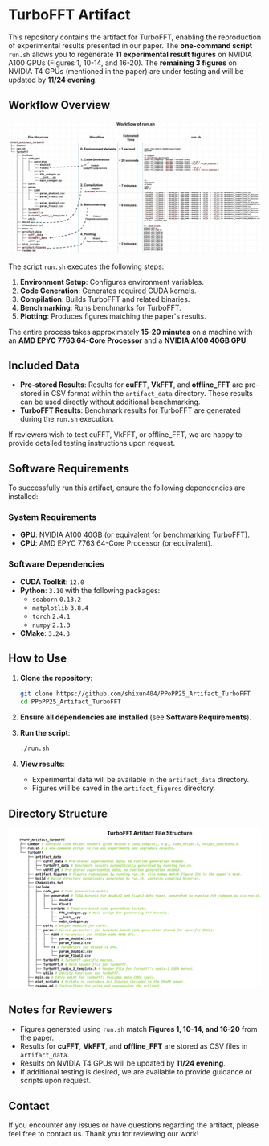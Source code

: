# TurboFFT Artifact

This repository contains the artifact for TurboFFT, enabling the reproduction of experimental results presented in our paper. The **one-command script** `run.sh` allows you to regenerate **11 experimental result figures** on NVIDIA A100 GPUs (Figures 1, 10-14, and 16-20). The **remaining 3 figures** on NVIDIA T4 GPUs (mentioned in the paper) are under testing and will be updated by **11/24 evening**.

## Workflow Overview

![Workflow](workflow.png)

The script `run.sh` executes the following steps:
1. **Environment Setup**: Configures environment variables.
2. **Code Generation**: Generates required CUDA kernels.
3. **Compilation**: Builds TurboFFT and related binaries.
4. **Benchmarking**: Runs benchmarks for TurboFFT.
5. **Plotting**: Produces figures matching the paper's results.

The entire process takes approximately **15-20 minutes** on a machine with an **AMD EPYC 7763 64-Core Processor** and a **NVIDIA A100 40GB GPU**.

## Included Data

- **Pre-stored Results**: Results for **cuFFT**, **VkFFT**, and **offline_FFT** are pre-stored in CSV format within the `artifact_data` directory. These results can be used directly without additional benchmarking.
- **TurboFFT Results**: Benchmark results for TurboFFT are generated during the `run.sh` execution.

If reviewers wish to test cuFFT, VkFFT, or offline_FFT, we are happy to provide detailed testing instructions upon request.

## Software Requirements

To successfully run this artifact, ensure the following dependencies are installed:

### System Requirements
- **GPU**: NVIDIA A100 40GB (or equivalent for benchmarking TurboFFT).
- **CPU**: AMD EPYC 7763 64-Core Processor (or equivalent).

### Software Dependencies
- **CUDA Toolkit**: `12.0`
- **Python**: `3.10` with the following packages:
  - `seaborn` `0.13.2`
  - `matplotlib` `3.8.4`
  - `torch` `2.4.1`
  - `numpy` `2.1.3`
- **CMake**: `3.24.3`

## How to Use

1. **Clone the repository**:
   ```bash
   git clone https://github.com/shixun404/PPoPP25_Artifact_TurboFFT
   cd PPoPP25_Artifact_TurboFFT
   ```

2. **Ensure all dependencies are installed** (see **Software Requirements**).

3. **Run the script**:
   ```bash
   ./run.sh
   ```

4. **View results**:
   - Experimental data will be available in the `artifact_data` directory.
   - Figures will be saved in the `artifact_figures` directory.

## Directory Structure

![File Structure](file_structure.png)

## Notes for Reviewers

- Figures generated using `run.sh` match **Figures 1, 10-14, and 16-20** from the paper.
- Results for **cuFFT**, **VkFFT**, and **offline_FFT** are stored as CSV files in `artifact_data`.
- Results on NVIDIA T4 GPUs will be updated by **11/24 evening**.
- If additional testing is desired, we are available to provide guidance or scripts upon request.

## Contact

If you encounter any issues or have questions regarding the artifact, please feel free to contact us. Thank you for reviewing our work!